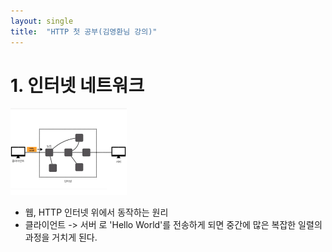 ```yaml
---
layout: single
title:  "HTTP 첫 공부(김영환님 강의)"
---
```


# 1. 인터넷 네트워크
![HTTP 이미지](/assets/images/2025-04-09-HTTP(1).png)

- 웹, HTTP 인터넷 위에서 동작하는 원리
- 클라이언트 -> 서버 로 'Hello World'를 전송하게 되면 중간에 많은 복잡한 일렬의 과정을 거치게 된다.

